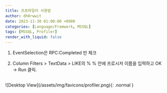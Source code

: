 ```yaml
---
title: 프로파일러 사용법
author: dh0rwwit
date: 2023-11-30 01:00:00 +0900
categories: [Language/Framwork, MSSQL]
tags: [MSSQL, Profiler]
render_with_liquid: false
---
```


1. EventSelection은 RPC:Completed 만 체크

2. Column Filters > TextData > LIKE의 % % 안에 프로시저 이름을 입력하고 OK -> Run 클릭.
<br>
![Desktop View](/assets/img/favicons/profiler.png){: .normal }

